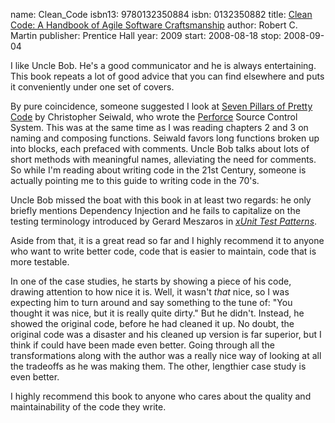 name: Clean_Code
isbn13: 9780132350884
isbn: 0132350882
title: [Clean Code: A Handbook of Agile Software Craftsmanship](http://amzn.com/0132350882)
author: Robert C. Martin
publisher: Prentice Hall
year: 2009
start: 2008-08-18
stop: 2008-09-04

I like Uncle Bob.  He's a good communicator and he is always
entertaining.  This book repeats a lot of good advice that you can
find elsewhere and puts it conveniently under one set of
covers.

By pure coincidence, someone suggested I look at
[Seven Pillars of Pretty Code](http://www.perforce.com/perforce/papers/prettycode.html)
by Christopher Seiwald, who wrote the
[Perforce](http://perforce.com/) Source Control System.
This was at the same time as I was reading chapters 2 and 3 on
naming and composing functions.  Seiwald favors long functions
broken up into blocks, each prefaced with comments.  Uncle Bob
talks about lots of short methods with meaningful names,
alleviating the need for comments.  So while I'm reading about
writing code in the 21st Century, someone is actually pointing me
to this guide to writing code in the 70's.

Uncle Bob missed the boat with this book in at least two
regards: he only briefly mentions Dependency Injection and he
fails to capitalize on the testing terminology introduced by
Gerard Meszaros in
[_xUnit Test Patterns_](#xUnit_Test_Patterns).

Aside from that, it is a great read so far and I highly
recommend it to anyone who want to write better code, code that is
easier to maintain, code that is more testable.

In one of the case studies, he starts by showing a piece of his
code, drawing attention to how nice it is.  Well, it wasn't
_that_ nice, so I was expecting him to turn around and say
something to the tune of: "You thought it was nice, but it is
really quite dirty."  But he didn't.  Instead, he showed the
original code, before he had cleaned it up.  No doubt, the
original code was a disaster and his cleaned up version is far
superior, but I think if could have been made even better.  Going
through all the transformations along with the author was a really
nice way of looking at all the tradeoffs as he was making them.
The other, lengthier case study is even better.

I highly recommend this book to anyone who cares about the
quality and maintainability of the code they write.
